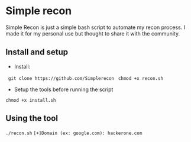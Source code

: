 # Simple recon

Simple Recon is just a simple bash script to automate my recon process. I made it for my personal use but thought to share it with the community.

## Install and setup

- Install:

``` git clone https://github.com/Simplerecon```
``` chmod +x recon.sh```

- Setup the tools before running the script

``` chmod +x install.sh ```

## Using the tool

``` ./recon.sh ```
``` [+]Domain (ex: google.com): hackerone.com ```

